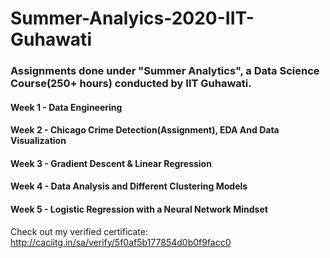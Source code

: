 # Summer-Analyics-2020-IIT-Guhawati
### Assignments done under "Summer Analytics", a Data Science Course(250+ hours) conducted by IIT Guhawati.
#### Week 1 - Data Engineering
#### Week 2 - Chicago Crime Detection(Assignment), EDA And Data Visualization
#### Week 3 - Gradient Descent & Linear Regression
#### Week 4 - Data Analysis and Different Clustering Models
#### Week 5 - Logistic Regression with a Neural Network Mindset

Check out my verified certificate:
http://caciitg.in/sa/verify/5f0af5b177854d0b0f9facc0
